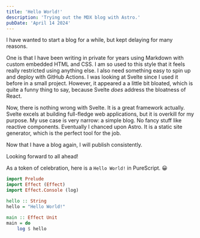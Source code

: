 ```yaml
---
title: 'Hello World!'
description: 'Trying out the MDX blog with Astro.'
pubDate: 'April 14 2024'
---
```


I have wanted to start a blog for a while, but kept delaying for many reasons.

One is that I have been writing in private for years using Markdown with custom embedded HTML and CSS. I am so used to this style that it feels really restricted using anything else. I also need something easy to spin up and deploy with GitHub Actions. I was looking at Svelte since I used it before in a small project. However, it appeared a a little bit bloated, which is quite a funny thing to say, because Svelte *does* address the bloatness of React.

Now, there is nothing wrong with Svelte. It is a great framework actually. Svelte excels at building full-fledge web applications, but it is overkill for my purpose. My use case is very narrow: a simple blog. No fancy stuff like reactive components. Eventually I chanced upon Astro. It is a static site generator, which is the perfect tool for the job.

Now that I have a blog again, I will publish consistently.

Looking forward to all ahead!

As a token of celebration, here is a `Hello World!` in PureScript. 😀

```haskell
import Prelude
import Effect (Effect)
import Effect.Console (log)

hello :: String
hello = "Hello World!"

main :: Effect Unit
main = do
    log $ hello
```
